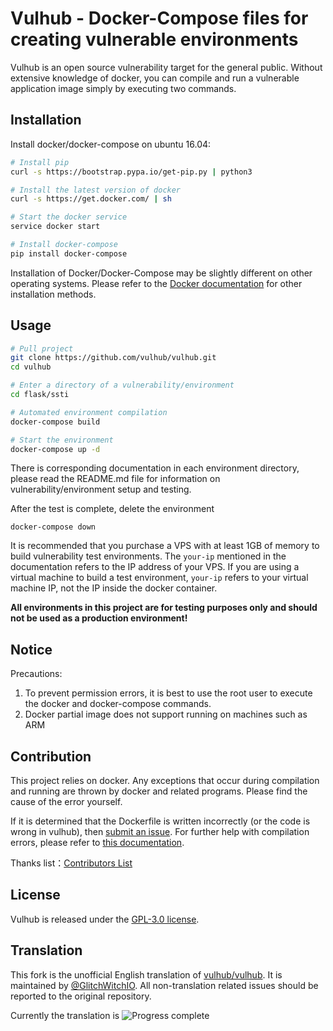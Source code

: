 # Vulhub - Docker-Compose files for creating vulnerable environments

Vulhub is an open source vulnerability target for the general public. Without extensive knowledge of docker, you can compile and run a vulnerable application image simply by executing two commands.

## Installation
Install docker/docker-compose on ubuntu 16.04:

```bash
# Install pip
curl -s https://bootstrap.pypa.io/get-pip.py | python3

# Install the latest version of docker
curl -s https://get.docker.com/ | sh

# Start the docker service
service docker start

# Install docker-compose
pip install docker-compose
```

Installation of Docker/Docker-Compose may be slightly different on other operating systems. Please refer to the [Docker documentation](https://docs.docker.com/) for other installation methods.

## Usage

```bash
# Pull project
git clone https://github.com/vulhub/vulhub.git
cd vulhub

# Enter a directory of a vulnerability/environment
cd flask/ssti

# Automated environment compilation
docker-compose build

# Start the environment
docker-compose up -d
```

There is corresponding documentation in each environment directory, please read the README.md file for information on vulnerability/environment setup and testing.

After the test is complete, delete the environment

```
docker-compose down
```

 It is recommended that you purchase a VPS with at least 1GB of memory to build vulnerability test environments. The `your-ip` mentioned in the documentation refers to the IP address of your VPS. If you are using a virtual machine to build a test environment, `your-ip` refers to your virtual machine IP, not the IP inside the docker container.

**All environments in this project are for testing purposes only and should not be used as a production environment!**

## Notice

Precautions:

1. To prevent permission errors, it is best to use the root user to execute the docker and docker-compose commands.
2. Docker partial image does not support running on machines such as ARM

## Contribution

This project relies on docker. Any exceptions that occur during compilation and running are thrown by docker and related programs. Please find the cause of the error yourself.

If it is determined that the Dockerfile is written incorrectly (or the code is wrong in vulhub), then [submit an issue](https://github.com/vulhub/vulhub/issues). For further help with compilation errors, please refer to [this documentation](https://github.com/GlitchWitchIO/vulhub-en/wiki/compilation).

Thanks list：[Contributors List](contributors.md)

## License

Vulhub is released under the [GPL-3.0 license](LICENSE).

## Translation

This fork is the unofficial English translation of [vulhub/vulhub](https://github.com/vulhub/vulhub). It is maintained by [@GlitchWitchIO](https://github.com/GlitchWitchIO).
All non-translation related issues should be reported to the original repository.

Currently the translation is ![Progress](http://progressed.io/bar/1) complete
